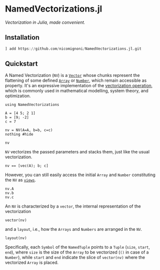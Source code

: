 # NamedVectorizations.jl

*Vectorization in Julia, made convenient.*

## Installation
```julia
] add https://github.com/nicomignoni/NamedVectorizations.jl.git
```

## Quickstart
A Named Vectorization (`NV`) is a [`Vector`](https://docs.julialang.org/en/v1/base/arrays/#Base.Vector-Tuple%7BUndefInitializer,%20Any%7D) whose chunks represent the flattening of some defined [`Array`](https://docs.julialang.org/en/v1/base/arrays/#Core.Array-Tuple{UndefInitializer,%20Any}) or [`Number`](https://docs.julialang.org/en/v1/base/numbers/), which remain accessible as property. It's an expressive implementation of the [vectorization operation](https://en.wikipedia.org/wiki/Vectorization_(mathematics)), which is commonly used in mathematical modelling, system theory, and optimization. 

```@example QUICKSTART
using NamedVectorizations

A = [4 5; 2 1]
b = [9; -2]
c = 7

nv = NV(A=A, b=b, c=c)
nothing #hide
```

```@repl QUICKSTART
nv
```

`NV` vectorizes the passed parameters and stacks them, just like the usual vectorization.

```@repl QUICKSTART
nv == [vec(A); b; c]
```

However, you can still easily access the initial `Array` and `Number` constituting the `NV` as [`views`](https://docs.julialang.org/en/v1/base/arrays/#Views-(SubArrays-and-other-view-types)). 

```@repl QUICKSTART
nv.A
nv.b
nv.c
```

An `NV` is characterized by a `vector`, the internal representation of the vectorization
```@repl QUICKSTART 
vector(nv)
```

and a `layout`, i.e., how the `Arrays` and `Numbers` are arranged in the `NV`.
```@repl QUICKSTART
layout(nv)
```
Specifically, each `Symbol` of the `NamedTuple` points to a `Tuple` (`size`, `start`, `end`), where `size` is the size of the `Array` to be vectorized (`()` in case of a `Number`), while `start` and `end` indicate the slice of `vector(nv)` where the vectorized `Array` is placed. 



